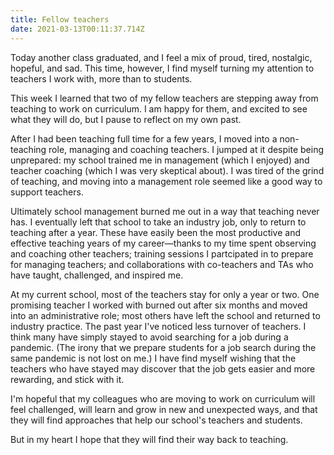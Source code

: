 ```yaml
---
title: Fellow teachers
date: 2021-03-13T00:11:37.714Z
---
```

Today another class graduated, and I feel a mix of proud, tired, nostalgic, hopeful, and sad. This time, however, I find myself turning my attention to teachers I work with, more than to students.

This week I learned that two of my fellow teachers are stepping away from teaching to work on curriculum. I am happy for them, and excited to see what they will do, but I pause to reflect on my own past.

After I had been teaching full time for a few years, I moved into a non-teaching role, managing and coaching teachers. I jumped at it despite being unprepared: my school trained me in management (which I enjoyed) and  teacher coaching (which I was very skeptical about). I was tired of the grind of teaching, and moving into a management role seemed like a good way to support teachers.

Ultimately school management burned me out in a way that teaching never has. I eventually left that school to take an industry job, only to return to teaching after a year. These have easily been the most productive and effective teaching years of my career—thanks to my time spent observing and coaching other teachers; training sessions I partcipated in to prepare for managing teachers; and collaborations with co-teachers and TAs who have taught, challenged, and inspired me.

At my current school, most of the teachers stay for only a year or two. One promising teacher I worked with burned out after six months and moved into an administrative role; most others have left the school and returned to industry practice. The past year I've noticed less turnover of teachers. I think many have simply stayed to avoid searching for a job during a pandemic. (The irony that we prepare students for a job search during the same pandemic is not lost on me.) I have find myself wishing that the teachers who have stayed may discover that the job gets easier and more rewarding, and stick with it.

I'm hopeful that my colleagues who are moving to work on curriculum will feel challenged, will learn and grow in new and unexpected ways, and that they will find approaches that help our school's teachers and students.

But in my heart I hope that they will find their way back to teaching.